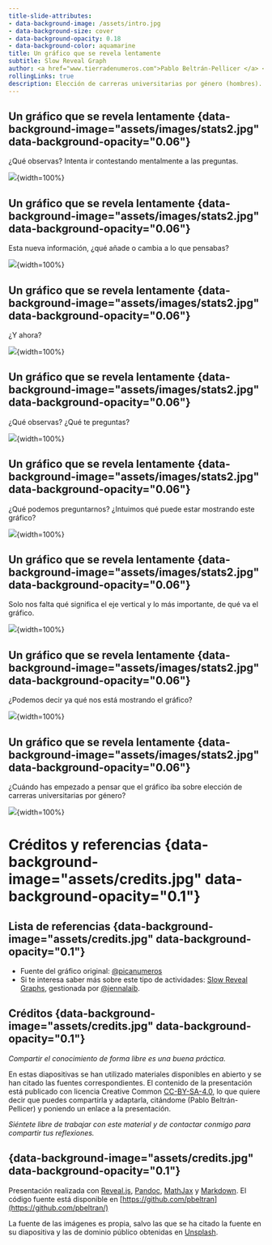 ```yaml
---
title-slide-attributes:
- data-background-image: /assets/intro.jpg
- data-background-size: cover
- data-background-opacity: 0.18
- data-background-color: aquamarine
title: Un gráfico que se revela lentamente
subtitle: Slow Reveal Graph
author: <a href="www.tierradenumeros.com">Pablo Beltrán-Pellicer </a> <br>  <a href="https://twitter.com/pbeltranp">@pbeltranp</a> <br> A partir de un gráfico de <a href="https://twitter.com/Picanumeros">@Picanumeros</a> 
rollingLinks: true
description: Elección de carreras universitarias por género (hombres). Materiales distribuidos bajo licencia CC-BY-SA-4.0 
---
```


## Un gráfico que se revela lentamente {data-background-image="assets/images/stats2.jpg" data-background-opacity="0.06"}

¿Qué observas? Intenta ir contestando mentalmente a las preguntas.

![](assets/images/hombres1.jpg){width=100%}

## Un gráfico que se revela lentamente {data-background-image="assets/images/stats2.jpg" data-background-opacity="0.06"}

Esta nueva información, ¿qué añade o cambia a lo que pensabas?

![](assets/images/hombres2.jpg){width=100%}

## Un gráfico que se revela lentamente {data-background-image="assets/images/stats2.jpg" data-background-opacity="0.06"}

¿Y ahora?

![](assets/images/hombres3.jpg){width=100%}

## Un gráfico que se revela lentamente {data-background-image="assets/images/stats2.jpg" data-background-opacity="0.06"}

¿Qué observas? ¿Qué te preguntas?

![](assets/images/hombres4.jpg){width=100%}

## Un gráfico que se revela lentamente {data-background-image="assets/images/stats2.jpg" data-background-opacity="0.06"}

¿Qué podemos preguntarnos? ¿Intuimos qué puede estar mostrando este gráfico?

![](assets/images/hombres5.jpg){width=100%}

## Un gráfico que se revela lentamente {data-background-image="assets/images/stats2.jpg" data-background-opacity="0.06"}

Solo nos falta qué significa el eje vertical y lo más importante, de qué va el gráfico.

![](assets/images/hombres6.jpg){width=100%}

## Un gráfico que se revela lentamente {data-background-image="assets/images/stats2.jpg" data-background-opacity="0.06"}

¿Podemos decir ya qué nos está mostrando el gráfico?

![](assets/images/hombres7.jpg){width=100%}

## Un gráfico que se revela lentamente {data-background-image="assets/images/stats2.jpg" data-background-opacity="0.06"}

¿Cuándo has empezado a pensar que el gráfico iba sobre elección de carreras universitarias por género?

![](assets/images/hombres8.jpg){width=100%}


# Créditos y referencias {data-background-image="assets/credits.jpg" data-background-opacity="0.1"}

## Lista de referencias {data-background-image="assets/credits.jpg" data-background-opacity="0.1"}

- Fuente del gráfico original: [\@picanumeros](https://picanumeros.wordpress.com/2019/12/09/brecha-de-genero-en-los-estudios-evolucion-del-de-hombres-matriculadas-en-carreras-universitarias-publicas-desde-1985-a-2014/)
- Si te interesa saber más sobre este tipo de actividades: [Slow Reveal Graphs](https://slowrevealgraphs.com/), gestionada por [\@jennalaib](https://twitter.com/jennalaib).

## Créditos {data-background-image="assets/credits.jpg" data-background-opacity="0.1"}

_Compartir el conocimiento de forma libre es una buena práctica._

En estas diapositivas se han utilizado materiales disponibles en abierto y se han citado las fuentes correspondientes. El contenido de la presentación está publicado con licencia Creative Common [CC-BY-SA-4.0](https://creativecommons.org/licenses/by-sa/4.0/legalcode.es), lo que quiere decir que puedes compartirla y adaptarla, citándome (Pablo Beltrán-Pellicer) y poniendo un enlace a la presentación.

_Siéntete libre de trabajar con este material y de contactar conmigo para compartir tus reflexiones._

## {data-background-image="assets/credits.jpg" data-background-opacity="0.1"}

Presentación realizada con  <a href="https://revealjs.com/#/">Reveal.js</a>, <a href="https://pandoc.org/">Pandoc</a>, <a href="https://www.mathjax.org/">MathJax</a> y <a href="https://www.markdownguide.org/">Markdown</a>. El código fuente está disponible en [https://github.com/pbeltran](https://github.com/pbeltran/)

La fuente de las imágenes es propia, salvo las que se ha citado la fuente en su diapositiva y las de dominio público obtenidas en [Unsplash](https://unsplash.com).





